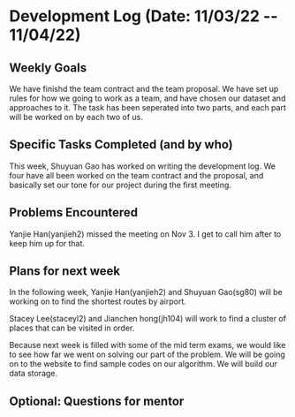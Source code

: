 # Development Log (Date: 11/03/22 -- 11/04/22)

## Weekly Goals
We have finishd the team contract and the team proposal. 
We have set up rules for how we going to work as a team, and have chosen our dataset and approaches to it.
The task has been seperated into two parts, and each part will be worked on by each two of us.

## Specific Tasks Completed (and by who)
This week, Shuyuan Gao has worked on writing the development log. 
We four have all been worked on the team contract and the proposal, and basically set our tone for our project during the first meeting.

## Problems Encountered 
Yanjie Han(yanjieh2) missed the meeting on Nov 3. I get to call him after to keep him up for that.

## Plans for next week
In the following week, Yanjie Han(yanjieh2) and Shuyuan Gao(sg80) will be working on to find the shortest routes by airport.

Stacey Lee(staceyl2) and Jianchen hong(jh104) will work to find a cluster of places that can be visited in order.

Because next week is filled with some of the mid term exams, we would like to see how far we went on solving our part of the problem.
We will be going on to the website to find sample codes on our algorithm. We will build our data storage.

## Optional: Questions for mentor
